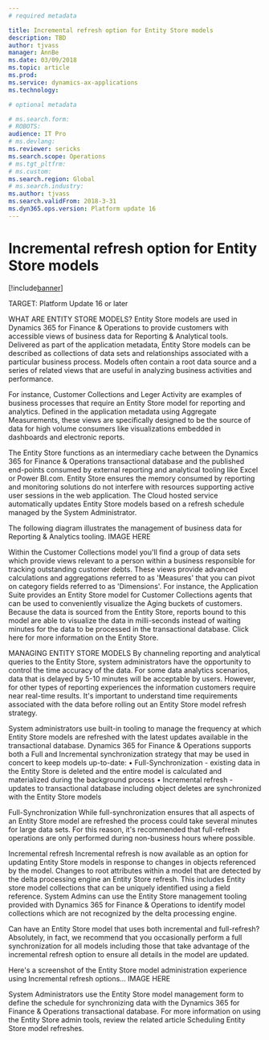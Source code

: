 ```yaml
---
# required metadata

title: Incremental refresh option for Entity Store models
description: TBD
author: tjvass
manager: AnnBe
ms.date: 03/09/2018
ms.topic: article
ms.prod: 
ms.service: dynamics-ax-applications
ms.technology: 

# optional metadata

# ms.search.form:
# ROBOTS:
audience: IT Pro
# ms.devlang: 
ms.reviewer: sericks
ms.search.scope: Operations
# ms.tgt_pltfrm: 
# ms.custom:
ms.search.region: Global
# ms.search.industry:
ms.author: tjvass
ms.search.validFrom: 2018-3-31 
ms.dyn365.ops.version: Platform update 16
---
```


# Incremental refresh option for Entity Store models

[!include[banner](../includes/banner.md)]

TARGET:  Platform Update 16 or later

WHAT ARE ENTITY STORE MODELS?
Entity Store models are used in Dynamics 365 for Finance & Operations to provide customers with accessible views of business data for Reporting & Analytical tools.  Delivered as part of the application metadata, Entity Store models can be described as collections of data sets and relationships associated with a particular business process.  Models often contain a root data source and a series of related views that are useful in analyzing business activities and performance.  

For instance, Customer Collections and Leger Activity are examples of business processes that require an Entity Store model for reporting and analytics.  Defined in the application metadata using Aggregate Measurements, these views are specifically designed to be the source of data for high volume consumers like visualizations embedded in dashboards and electronic reports.

The Entity Store functions as an intermediary cache between the Dynamics 365 for Finance & Operations transactional database and the published end-points consumed by external reporting and analytical tooling like Excel or Power BI.com.  Entity Store ensures the memory consumed by reporting and monitoring solutions do not interfere with resources supporting active user sessions in the web application.  The Cloud hosted service automatically updates Entity Store models based on a refresh schedule managed by the System Administrator.  

The following diagram illustrates the management of business data for Reporting & Analytics tooling.
IMAGE HERE

Within the Customer Collections model you'll find a group of data sets which provide views relevant to a person within a business responsible for tracking outstanding customer debts.  These views provide advanced calculations and aggregations referred to as 'Measures' that you can pivot on category fields referred to as 'Dimensions'.  For instance, the Application Suite provides an Entity Store model for Customer Collections agents that can be used to conveniently visualize the Aging buckets of customers.  Because the data is sourced from the Entity Store, reports bound to this model are able to visualize the data in milli-seconds instead of waiting minutes for the data to be processed in the transactional database.  Click here for more information on the Entity Store.


MANAGING ENTITY STORE MODELS
By channeling reporting and analytical queries to the Entity Store, system administrators have the opportunity to control the time accuracy of the data.  For some data analytics scenarios, data that is delayed by 5-10 minutes will be acceptable by users.  However, for other types of reporting experiences the information customers require near real-time results.  It's important to understand time requirements associated with the data before rolling out an Entity Store model refresh strategy.

System administrators use built-in tooling to manage the frequency at which Entity Store models are refreshed with the latest updates available in the transactional database.  Dynamics 365 for Finance & Operations supports both a Full and Incremental synchronization strategy that may be used in concert to keep models up-to-date:
	• Full-Synchronization - existing data in the Entity Store is deleted and the entire model is calculated and materialized during the background process
	• Incremental refresh - updates to transactional database including object deletes are synchronized with the Entity Store models

Full-Synchronization
While full-synchronization ensures that all aspects of an Entity Store model are refreshed the process could take several minutes for large data sets.  For this reason, it's recommended that full-refresh operations are only performed during non-business hours where possible.

Incremental refresh
Incremental refresh is now available as an option for updating Entity Store models in response to changes in objects referenced by the model.  Changes to root attributes within a model that are detected by the delta processing engine an Entity Store refresh.  This includes Entity store model collections that can be uniquely identified using a field reference.  System Admins can use the Entity Store management tooling provided with Dynamics 365 for Finance & Operations to identify model collections which are not recognized by the delta processing engine.

Can have an Entity Store model that uses both incremental and full-refresh?  Absolutely, in fact, we recommend that you occasionally perform a full synchronization for all models including those that take advantage of the incremental refresh option to ensure all details in the model are updated.

Here's a screenshot of the Entity Store model administration experience using Incremental refresh options…
IMAGE HERE


System Administrators use the Entity Store model management form to define the schedule for synchronizing data with the Dynamics 365 for Finance & Operations transactional database.  For more information on using the Entity Store admin tools, review the related article Scheduling Entity Store model refreshes.



